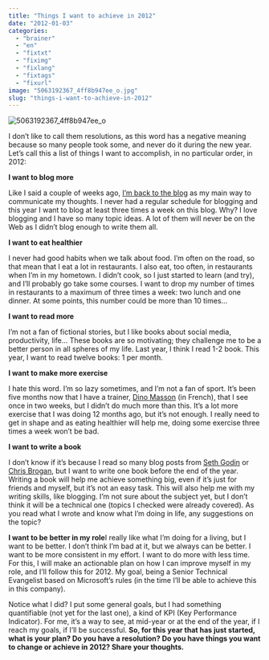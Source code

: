 ```yaml
---
title: "Things I want to achieve in 2012"
date: "2012-01-03"
categories: 
  - "brainer"
  - "en"
  - "fixtxt"
  - "fiximg"
  - "fixlang"
  - "fixtags"
  - "fixurl"
image: "5063192367_4ff8b947ee_o.jpg"
slug: "things-i-want-to-achieve-in-2012"
---
```


![](images/5063192367_4ff8b947ee_o.jpg "5063192367_4ff8b947ee_o")

I don’t like to call them resolutions, as this word has a negative meaning because so many people took some, and never do it during the new year. Let’s call this a list of things I want to accomplish, in no particular order, in 2012:

**I want to blog more**

Like I said a couple of weeks ago, [I’m back to the blog](https://fred.dev/back-to-basic-the-blog/) as my main way to communicate my thoughts. I never had a regular schedule for blogging and this year I want to blog at least three times a week on this blog. Why? I love blogging and I have so many topic ideas. A lot of them will never be on the Web as I didn’t blog enough to write them all.

**I want to eat healthier**

I never had good habits when we talk about food. I’m often on the road, so that mean that I eat a lot in restaurants. I also eat, too often, in restaurants when I’m in my hometown. I didn’t cook, so I just started to learn (and try), and I’ll probably go take some courses. I want to drop my number of times in restaurants to a maximum of three times a week: two lunch and one dinner. At some points, this number could be more than 10 times…

**I want to read more**

I’m not a fan of fictional stories, but I like books about social media, productivity, life… These books are so motivating; they challenge me to be a better person in all spheres of my life. Last year, I think I read 1-2 book. This year, I want to read twelve books: 1 per month.

**I want to make more exercise**

I hate this word. I’m so lazy sometimes, and I’m not a fan of sport. It’s been five months now that I have a trainer, [Dino Masson](https://www.facebook.com/#!/dino.entraineur) (in French), that I see once in two weeks, but I didn’t do much more than this. It’s a lot more exercise that I was doing 12 months ago, but it’s not enough. I really need to get in shape and as eating healthier will help me, doing some exercise three times a week won’t be bad.

**I want to write a book**

I don’t know if it’s because I read so many blog posts from [Seth Godin](https://sethgodin.typepad.com/) or [Chris Brogan](https://chrisbrogan.com/), but I want to write one book before the end of the year. Writing a book will help me achieve something big, even if it’s just for friends and myself, but it’s not an easy task. This will also help me with my writing skills, like blogging. I’m not sure about the subject yet, but I don’t think it will be a technical one (topics I checked were already covered). As you read what I wrote and know what I’m doing in life, any suggestions on the topic?

**I want to be better in my role**I really like what I’m doing for a living, but I want to be better. I don’t think I’m bad at it, but we always can be better. I want to be more consistent in my effort. I want to do more with less time. For this, I will make an actionable plan on how I can improve myself in my role, and I’ll follow this for 2012. My goal, being a Senior Technical Evangelist based on Microsoft’s rules (in the time I’ll be able to achieve this in this company).

Notice what I did? I put some general goals, but I had something quantifiable (not yet for the last one), a kind of KPI (Key Performance Indicator). For me, it’s a way to see, at mid-year or at the end of the year, if I reach my goals, if I’ll be successful. **So, for this year that has just started, what is your plan? Do you have a resolution? Do you have things you want to change or achieve in 2012? Share your thoughts.**
